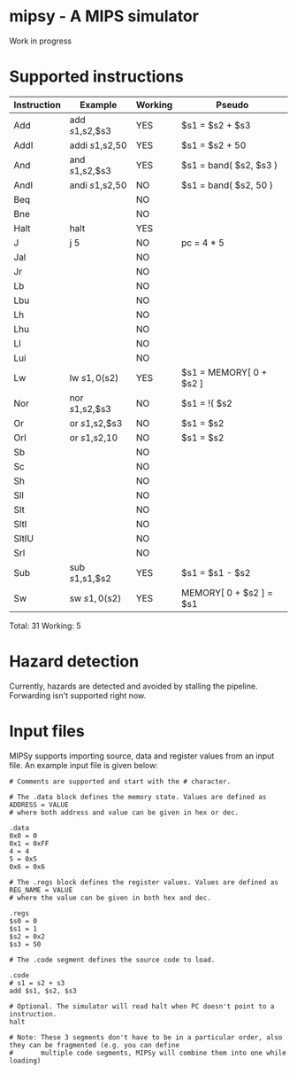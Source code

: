 # mipsy - A MIPS simulator

Work in progress

# Supported instructions

Instruction |      Example     | Working |    Pseudo   
------------|------------------|---------|--------------
Add         |  add $s1,$s2,$s3 |   YES   |  $s1 = $s2 + $s3
AddI        |  addi $s1,$s2,50 |   YES   |  $s1 = $s2 + 50           
And         |  and $s1,$s2,$s3 |   YES   |  $s1 = band( $s2, $s3 )           
AndI        |  andi $s1,$s2,50 |   NO    |  $s1 = band( $s2, 50 )
Beq         |                  |   NO    |             
Bne         |                  |   NO    |             
Halt        |  halt            |   YES   |             
J           |  j 5             |   NO    |  pc = 4 * 5
Jal         |                  |   NO    |             
Jr          |                  |   NO    |             
Lb          |                  |   NO    |             
Lbu         |                  |   NO    |             
Lh          |                  |   NO    |             
Lhu         |                  |   NO    |             
Ll          |                  |   NO    |             
Lui         |                  |   NO    |             
Lw          |  lw $s1, 0($s2)  |   YES   |  $s1 = MEMORY[ 0 + $s2 ]           
Nor         |  nor $s1,$s2,$s3 |   NO    |  $s1 = !( $s2 | $s3 )
Or          |   or $s1,$s2,$s3 |   NO    |  $s1 = $s2 | $s3            
OrI         |   or $s1,$s2,10  |   NO    |  $s1 = $s2 | 10
Sb          |                  |   NO    |             
Sc          |                  |   NO    |             
Sh          |                  |   NO    |             
Sll         |                  |   NO    |             
Slt         |                  |   NO    |             
SltI        |                  |   NO    |             
SltIU       |                  |   NO    |             
Srl         |                  |   NO    |             
Sub         |  sub $s1,$s1,$s2 |   YES   | $s1 = $s1 - $s2
Sw          |  sw $s1, 0($s2)  |   YES   | MEMORY[ 0 + $s2 ] = $s1

Total:   31
Working: 5

# Hazard detection

Currently, hazards are detected and avoided by stalling the pipeline. 
Forwarding isn't supported right now.


# Input files 

MIPSy supports importing source, data and register values from an input file. 
An example input file is given below:

```
# Comments are supported and start with the # character.

# The .data block defines the memory state. Values are defined as ADDRESS = VALUE 
# where both address and value can be given in hex or dec.

.data
0x0 = 0
0x1 = 0xFF
4 = 4
5 = 0x5
0x6 = 0x6

# The .regs block defines the register values. Values are defined as REG_NAME = VALUE 
# where the value can be given in both hex and dec.

.regs
$s0 = 0
$s1 = 1
$s2 = 0x2
$s3 = 50

# The .code segment defines the source code to load.

.code
# s1 = s2 + s3
add $s1, $s2, $s3

# Optional. The simulator will read halt when PC doesn't point to a instruction.
halt 

# Note: These 3 segments don't have to be in a particular order, also they can be fragmented (e.g. you can define
#       multiple code segments, MIPSy will combine them into one while loading)
```

